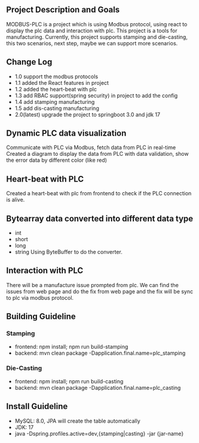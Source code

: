 ## Project Description and Goals

MODBUS-PLC is a project which is using Modbus protocol, using react to display the plc data and interaction with plc. 
This project is a tools for manufacturing. 
Currently, this project supports stamping and die-casting, this two scenarios, next step, maybe we can support more scenarios. 


## Change Log
- 1.0 support the modbus protocols 
- 1.1 added the React features in project 
- 1.2 added the heart-beat with plc
- 1.3 add RBAC support(spring security) in project to add the config 
- 1.4 add stamping manufacturing 
- 1.5 add dis-casting manufacturing
- 2.0(latest) upgrade the project to springboot 3.0 and jdk 17

## Dynamic PLC data visualization
Communicate with PLC via Modbus, fetch data from PLC in real-time
Created a diagram to display the data from PLC with data validation, show the error data by different color (like red)

## Heart-beat with PLC
Created a heart-beat with plc from frontend to check if the PLC connection is alive. 

## Bytearray data converted into different data type
- int
- short
- long
- string
Using ByteBuffer to do the converter. 

## Interaction with PLC
There will be a manufacture issue prompted from plc. We can find the issues from web page and do the fix from web page and the fix will be sync to plc via modbus protocol.


## Building Guideline

### Stamping 
- frontend: npm install; npm run build-stamping
- backend: mvn clean package -Dapplication.final.name=plc_stamping

### Die-Casting
- frontend: npm install; npm run build-casting
- backend: mvn clean package -Dapplication.final.name=plc_casting

## Install Guideline
- MySQL: 8.0, JPA will create the table automatically
- JDK: 17
- java -Dspring.profiles.active=dev,{stamping|casting} -jar {jar-name} 



